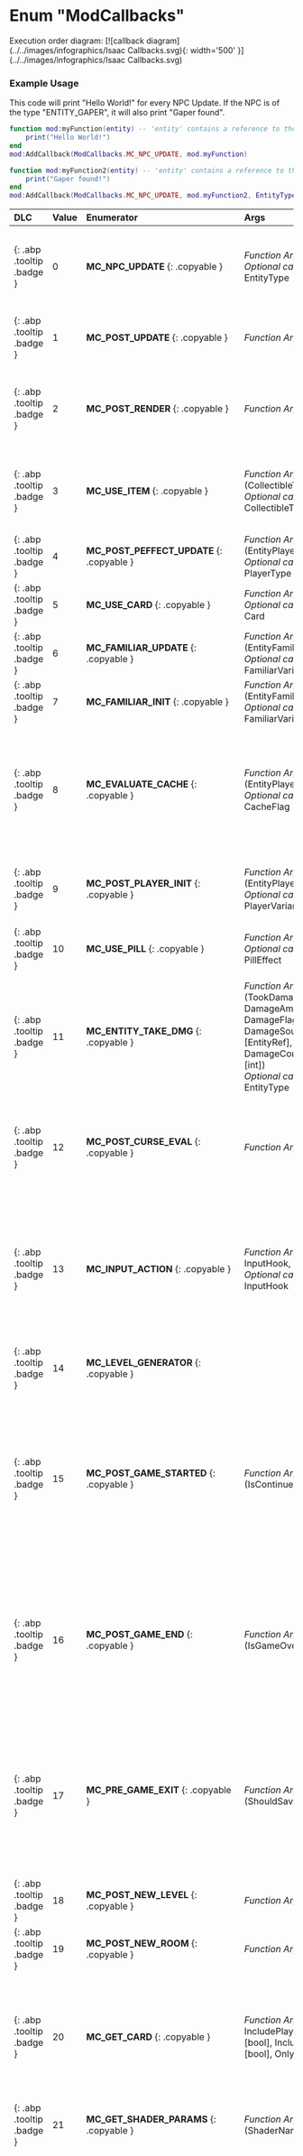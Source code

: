 # Enum "ModCallbacks"
Execution order diagram: [![callback diagram](../../images/infographics/Isaac Callbacks.svg){: width='500' }](../../images/infographics/Isaac Callbacks.svg)

### Example Usage
This code will print "Hello World!" for every NPC Update. If the NPC is of the type "ENTITY_GAPER", it will also print "Gaper found".
```lua
function mod:myFunction(entity) -- 'entity' contains a reference to the NPC
    print("Hello World!")
end
mod:AddCallback(ModCallbacks.MC_NPC_UPDATE, mod.myFunction)

function mod:myFunction2(entity) -- 'entity' contains a reference to the NPC
    print("Gaper found!")
end
mod:AddCallback(ModCallbacks.MC_NPC_UPDATE, mod.myFunction2, EntityType.ENTITY_GAPER)
```

|DLC|Value|Enumerator|Args|Comment|
|:--|:--|:--|:--|:--|
|[ ](#){: .abp .tooltip .badge }|0 |**MC_NPC_UPDATE** {: .copyable } | *Function Args*: (EntityNPC)<br>*Optional callback Args*: EntityType | Called after an NPC is updated.<br>Returning any value will have no effect on later callback executions.<br><br>This callback will NOT fire when the NPC is playing the "Appear" animation. For example, when a Gaper spawns, it will fire on frame 1, then on frame 31 and onwards. |
|[ ](#){: .abp .tooltip .badge }|1 |**MC_POST_UPDATE** {: .copyable } | *Function Args*: - | Called after every game update. Returning any value will have no effect on later callback executions.<br>This callback is called 30 times per second. It will not be called, when its paused (for example on screentransitions or on the pause menu). |
|[ ](#){: .abp .tooltip .badge }|2 |**MC_POST_RENDER** {: .copyable } | *Function Args*: - | Called after every game render (60 times per second). <br>    Returning any value will have no effect on later callback executions.<br>It is highly recommended to only use this function when you want to render something. Its not recommended to use this function for things which are not frequently used or need constant recalculation. |
|[ ](#){: .abp .tooltip .badge }|3 |**MC_USE_ITEM** {: .copyable } | *Function Args*: (CollectibleType, RNG)<br>*Optional callback Args*: CollectibleType | Called when a custom active item is used, after discharging it. <br>The item RNG allows for the item's random events to be seeded. <br>Return true to show the "use item" animation, otherwise false.Returning any value will have no effect on later callback executions. |
|[ ](#){: .abp .tooltip .badge }|4 |**MC_POST_PEFFECT_UPDATE** {: .copyable } | *Function Args*: (EntityPlayer)<br>*Optional callback Args*: PlayerType | Called for each player, each frame, after the player evaluates the effects of items that must be constantly evaluated.Returning any value will have no effect on later callback executions. |
|[ ](#){: .abp .tooltip .badge }|5 |**MC_USE_CARD** {: .copyable } | *Function Args*: (Card)<br>*Optional callback Args*: Card | Called when a card/rune is used.Returning any value will have no effect on later callback executions. |
|[ ](#){: .abp .tooltip .badge }|6 |**MC_FAMILIAR_UPDATE** {: .copyable } | *Function Args*: (EntityFamiliar)<br>*Optional callback Args*: FamiliarVariant | Called every frame for each familiar. Returning any value will have no effect on later callback executions. |
|[ ](#){: .abp .tooltip .badge }|7 |**MC_FAMILIAR_INIT** {: .copyable } | *Function Args*: (EntityFamiliar)<br>*Optional callback Args*: FamiliarVariant | Called just after a familiar is initialized. Returning any value will have no effect on later callback executions.<br>This Callback provides incomplete data in the EntityFamiliar. For example, the Position is always equal to Vector(0,0). |
|[ ](#){: .abp .tooltip .badge }|8 |**MC_EVALUATE_CACHE** {: .copyable } | *Function Args*: (EntityPlayer, CacheFlag)<br>*Optional callback Args*: CacheFlag | Called one or more times when a player's stats must be re-evaluated, such as after picking up an item, using certain pills or manually calling EvaluateItems() on an EntityPlayer. Returning any value will have no effect on later callback executions.Hint: Use this to let custom items change the player's stats, familiars, flying, weapons, etc. Items tell the game which stats they affect using cache values in items.xml. Then the callback should respond to the CacheFlag by setting the corresponding player stat. Other items' stat modifiers, multipliers, etc are applied before this callback is called.  |
|[ ](#){: .abp .tooltip .badge }|9 |**MC_POST_PLAYER_INIT** {: .copyable } | *Function Args*: (EntityPlayer)<br>*Optional callback Args*: PlayerVariant* | Called after a Player Entity is initialized. The optional parameter can be used to specify a Player Variant. 0 = Player, 1 = Co-Op-BabyReturning any value will have no effect on later callback executions.<br>This Callback provides incomplete data in the EntityPlayer. For example, the Position is always equal to Vector(0,0). |
|[ ](#){: .abp .tooltip .badge }|10 |**MC_USE_PILL** {: .copyable } | *Function Args*: (PillEffect)<br>*Optional callback Args*: PillEffect | Called when a pill is used.Returning any value will have no effect on later callback executions. |
|[ ](#){: .abp .tooltip .badge }|11 |**MC_ENTITY_TAKE_DMG** {: .copyable } | *Function Args*: (TookDamage [Entity], DamageAmount [float], DamageFlags [int], DamageSource [EntityRef], DamageCountdownFrames [int])<br>*Optional callback Args*: EntityType | Called before new damage is applied.<br>If the entity has a DAMAGE_COUNTDOWN flag, it will ignore any other DAMAGE_COUNTDOWN hits for the duration specified.<br>Return true or nil if the entity or player should sustain the damage, otherwise false to ignore it. If the entity is an EntityPlayer, the DamageAmount is the integer number of half-hearts of damage that the player will take. Otherwise, DamageAmount is a number of hit points.<br>Returning any value besides nil will prevent later callbacks from being executed. |
|[ ](#){: .abp .tooltip .badge }|12 |**MC_POST_CURSE_EVAL** {: .copyable } | *Function Args*: (Curses) | Curses is a bitmask containing current curses. Called after the current Level applied it's curses. Returns the new curse bitmask. Use Isaac.GetCurseIdByName() to get the curseID.If a number is returned, it will be the "Curses" arg for later executed callbacks.Returning a value that is not an integer or nil will cause the game to crash.The last callback to return a valid return value wins out and overwrites previous callbacks' return values |
|[ ](#){: .abp .tooltip .badge }|13 |**MC_INPUT_ACTION** {: .copyable } | *Function Args*: (Entity, InputHook, ButtonAction)<br>*Optional callback Args*: InputHook | It is called when game/game entities wants to read an action input. Entity can be nil if the input is not read from an entity class.<br>The InputHook value can be used to determine if this callback was called through Input.IsActionTriggered(), Input.IsActionPressed(), or Input.GetActionValue() Return nil if you don't want to overwrite the input or value.  The return value can be bool if it's a IS_ACTION_XXX hook or float if it's an GET_ACTION_VALUE hook. Float values should be in range of 0.0 and 1.0 <br>Returning any value will have no effect on later callback executions.<br>This callback is called roughly 1470 times a second. |
|[ ](#){: .abp .tooltip .badge }|14 |**MC_LEVEL_GENERATOR**  {: .copyable }  | | This callback doesn't work right now and will never be called by the game! |
|[ ](#){: .abp .tooltip .badge }|15 |**MC_POST_GAME_STARTED** {: .copyable } | *Function Args*: (IsContinued [bool]) | <br><br>This function gets called when you start a game. The boolean value is true when you continue a run, false when you start a new one.<br>This callback will be called after MC_POST_NEW_ROOM and after MC_POST_NEW_LEVEL.<br>Returning any value will have no effect on later callback executions.<br><br>local function onStart(_,bool)<br>	print(bool)<br>end<br>mod:AddCallback(ModCallbacks.MC_POST_GAME_STARTED, onStart) |
|[ ](#){: .abp .tooltip .badge }|16 |**MC_POST_GAME_END** {: .copyable } | *Function Args*: (IsGameOver [bool]) | <br>This function gets called when the game over screen appears, or when the an ending starts playing. The boolean value is true when you died and got a game over, false when you won and got an ending.<br>Returning any value will have no effect on later callback executions.<br><br>local function onEnd(_,bool)<br>	print(bool)<br>end<br>mod:AddCallback(ModCallbacks.MC_POST_GAME_END, onEnd) |
|[ ](#){: .abp .tooltip .badge }|17 |**MC_PRE_GAME_EXIT** {: .copyable } | *Function Args*: (ShouldSave [bool]) | <br><br>This function gets called when you quit a run. The boolean value is true when the game would normally create a continuable save, false when it wouldn't. Called twice when the game plays an ending.<br>Returning any value will have no effect on later callback executions.<br><br>local function onExit(_,bool)<br>	print(bool)<br>end<br>mod:AddCallback(ModCallbacks.MC_PRE_GAME_EXIT, onExit) |
|[ ](#){: .abp .tooltip .badge }|18 |**MC_POST_NEW_LEVEL** {: .copyable } | *Function Args*: -  | This triggers after transitioning a level or stage. Its always called after MC_POST_NEW_ROOM.<br>Returning any value will have no effect on later callback executions. |
|[ ](#){: .abp .tooltip .badge }|19 |**MC_POST_NEW_ROOM** {: .copyable } | *Function Args*: -  | This triggers after entering a room.<br>Returning any value will have no effect on later callback executions. | 
|[ ](#){: .abp .tooltip .badge }|20 |**MC_GET_CARD** {: .copyable } | *Function Args*: (RNG, Card, IncludePlayingCards [bool], IncludeRunes [bool], OnlyRunes [bool]) | This callback is used for handling Card Pools.  Because not all cards have the same chance to spawn, use RNG for a seeded random selection.You can use the boolean values as a filter for the selection.<br>The return value determines, what Card will be spawned. Return nil to not replace the spawned card. Returned values will not update the "Card" arg of later executed callbacks.Returning a value that is not an integer or nil will cause the game to crash.<br>The last callback to return a valid return value wins out and overwrites previous callbacks' return values |
|[ ](#){: .abp .tooltip .badge }|21 |**MC_GET_SHADER_PARAMS** {: .copyable } | *Function Args*: (ShaderName [string]) | Returns a table containing a key -> value pair for custom shader parameters. |
|[ ](#){: .abp .tooltip .badge }|22 |**MC_EXECUTE_CMD** {: .copyable } | *Function Args*: (CMD [string], Parameters [string]) | Returns a string separated by <br /> (newline) per output line CMD is the first word of the Console input. The parameters are the rest of the Input.This function is NOT called for default game commands like Spawn or Debug.<br>Returning a string will print it to the console.<br>Returning any value will have no effect on later callback executions.<br><br>function mod.oncmd(_, command, args)<br>	print(command)<br>	print(args)<br>end<br>mod:AddCallback(ModCallbacks.MC_EXECUTE_CMD, mod.oncmd)<br>-- executing command "Test apple 1 Pear test" prints<br>-- Test<br>-- apple 1 Pear test |
|[ ](#){: .abp .tooltip .badge }|23 |**MC_PRE_USE_ITEM** {: .copyable } | *Function Args*: (CollectibleType, RNG)<br>*Optional callback Args*: CollectibleType | Called before an item is used.<br> Return true to prevent the default code of an item to be triggered. This will still discharge the item.<br>Returning any value besides nil will also prevent later callbacks from being executed. |
|[ ](#){: .abp .tooltip .badge }|24 |**MC_PRE_ENTITY_SPAWN** {: .copyable } | *Function Args*: (EntityType, Variant [int], SubType [int], Position [Vector], Velocity [Vector], Spawner [Entity], Seed [int]) | Called right before an entity is spawned. Optional: Return a table with new values { Type, Variant, Subtype, Seed } to override these values of the spawned entity.Returning a value that is not a table or nil will cause the game to crash.<br>The last callback to return a valid return value wins out and overwrites previous callbacks' return values |
|[ ](#){: .abp .tooltip .badge }|25 |**MC_POST_FAMILIAR_RENDER** {: .copyable } | *Function Args*: (EntityFamiliar, RenderOffset [Vector])<br>*Optional callback Args*: FamiliarVariant | Returning any value will have no effect on later callback executions. |
|[ ](#){: .abp .tooltip .badge }|26 |**MC_PRE_FAMILIAR_COLLISION** {: .copyable } | *Function Args*: (EntityFamiliar, Collider [Entity], Low [bool])<br>*Optional callback Args*: FamiliarVariant | The Low value is true, when the entity collided with the collider first. Its false if the collider collides first.Return true to ignore collision, false to collide but not execute internal code and nil to continue with internal code (example: taking damage on contact). <br>This Callback can only be used ONCE across all mods! It is highly recommended to not use this Callback without defining a FamiliarVariant unless its absolutely nessesary! |
|[ ](#){: .abp .tooltip .badge }|27 |**MC_POST_NPC_INIT** {: .copyable } | *Function Args*: (EntityNPC)<br>*Optional callback Args*: EntityType | Returning any value will have no effect on later callback executions.<br><br>This Callback provides incomplete data in the EntityNPC. For example, the Position is always equal to Vector(0,0). |
|[ ](#){: .abp .tooltip .badge }|28 |**MC_POST_NPC_RENDER** {: .copyable } | *Function Args*: (EntityNPC, RenderOffset [Vector])<br>*Optional callback Args*: EntityType | Returning any value will have no effect on later callback executions. |
|[ ](#){: .abp .tooltip .badge }|29 |**MC_POST_NPC_DEATH** {: .copyable } | *Function Args*: (EntityNPC)<br>*Optional callback Args*: EntityType | Gets called after the Death animation is played.Returning any value will have no effect on later callback executions. |
|[ ](#){: .abp .tooltip .badge }|30 |**MC_PRE_NPC_COLLISION** {: .copyable } | *Function Args*: (EntityNPC, Collider [Entity], Low [bool])<br>*Optional callback Args*: EntityType | The Low value is true, when the entity collided with the collider first. Its false if the collider collides first.Return true to ignore collision, false to collide but not execute internal code and nil to continue with internal code (example: taking damage on contact). <br>This Callback can only be used ONCE across all mods! It is highly recommended to not use this Callback without defining an EntityType unless its absolutely nessesary! |
|[ ](#){: .abp .tooltip .badge }|31 |**MC_POST_PLAYER_UPDATE** {: .copyable } | *Function Args*: (EntityPlayer)<br>*Optional callback Args*: PlayerVariant* | The optional parameter can be used to specify a Player Variant. 0 = Player, 1 = Co-Op-Baby<br>Returning any value will have no effect on later callback executions.<br>This callback is called 60 times per second |
|[ ](#){: .abp .tooltip .badge }|32 |**MC_POST_PLAYER_RENDER** {: .copyable } | *Function Args*: (EntityPlayer, RenderOffset [Vector])<br>*Optional callback Args*: PlayerVariant* | The optional parameter can be used to specify a Player Variant. 0 = Player, 1 = Co-Op-Baby<br>Returning any value will have no effect on later callback executions. |
|[ ](#){: .abp .tooltip .badge }|33 |**MC_PRE_PLAYER_COLLISION** {: .copyable } | *Function Args*: (EntityPlayer, Collider [Entity], Low [bool])<br>*Optional callback Args*: PlayerVariant* | The Low value is true, when the entity collided with the collider first. Its false if the collider collides first.Return true to ignore collision, false to collide but not execute internal code and nil to continue with internal code (example: taking damage on contact).<br>The optional parameter can be used to specify a Player Variant. 0 = Player, 1 = Co-Op-Baby<br><br>This Callback can only be used ONCE across all mods! It is highly recommended to not use this Callback unless its absolutely nessesary! |
|[ ](#){: .abp .tooltip .badge }|34 |**MC_POST_PICKUP_INIT** {: .copyable } | *Function Args*: (EntityPickup)<br>*Optional callback Args*: PickupVariant | Returning any value will have no effect on later callback executions.<br>This Callback provides incomplete data in the EntityPickup. For example, the Position is always equal to Vector(0,0). |
|[ ](#){: .abp .tooltip .badge }|35 |**MC_POST_PICKUP_UPDATE** {: .copyable } | *Function Args*: (EntityPickup)<br>*Optional callback Args*: PickupVariant | Returning any value will have no effect on later callback executions.<br><br>This callback will be called on the 1st frame that the entity exists. It will only be called on the 0th frame, when you enter a room that already contains a spawned pickup. |
|[ ](#){: .abp .tooltip .badge }|36 |**MC_POST_PICKUP_RENDER** {: .copyable } | *Function Args*: (EntityPickup, RenderOffset [Vector])<br>*Optional callback Args*: PickupVariant | Returning any value will have no effect on later callback executions. |
|[ ](#){: .abp .tooltip .badge }|37 |**MC_POST_PICKUP_SELECTION** {: .copyable } | *Function Args*: (EntityPickup, Variant [int], Subtype [int]) | Called after a Pickup was choosen from a list of random pickups to be spawned.Return nil to continue with default game code. Return a table { Variant, Subtype } to override the specified values. This does also affect later executed callbacks.Returning a value that is not a table or nil will cause the game to crash.<br>The last callback to return a valid return value wins out and overwrites previous callbacks' return values<br><br>EntityPickup does contain the Type/variant of the pickup to spawn, but is otherwise an empty class with empty / zeroed values.<br>This Callback is also called when entering a room that contains pickups that are already selected. It is also called when the player drops a card. Those facts make this callback useless to use for handling pickup pools. |
|[ ](#){: .abp .tooltip .badge }|38 |**MC_PRE_PICKUP_COLLISION** {: .copyable } | *Function Args*: (EntityPickup, Collider [Entity], Low [bool])<br>*Optional callback Args*: PickupVariant | The Low value is true, when the entity collided with the collider first. Its false if the collider collides first.Return true to ignore collision, false to collide but not execute internal code and nil to continue with internal code (example: taking damage on contact). <br>This Callback can only be used ONCE across all mods! It is highly recommended to not use this Callback without defining an PickupVariant unless its absolutely nessesary! |
|[ ](#){: .abp .tooltip .badge }|39 |**MC_POST_TEAR_INIT** {: .copyable } | *Function Args*: (EntityTear)<br>*Optional callback Args*: TearVariant | Returning any value will have no effect on later callback executions.<br>This Callback provides incomplete data in the EntityTear. For example, the Position is always equal to Vector(0,0). |
|[ ](#){: .abp .tooltip .badge }|40 |**MC_POST_TEAR_UPDATE** {: .copyable } | *Function Args*: (EntityTear)<br>*Optional callback Args*: TearVariant | Returning any value will have no effect on later callback executions. |
|[ ](#){: .abp .tooltip .badge }|41 |**MC_POST_TEAR_RENDER** {: .copyable } | *Function Args*: (EntityTear, RenderOffset [Vector])<br>*Optional callback Args*: TearVariant | Returning any value will have no effect on later callback executions. |
|[ ](#){: .abp .tooltip .badge }|42 |**MC_PRE_TEAR_COLLISION** {: .copyable } | *Function Args*: (EntityTear, Collider [Entity], Low [bool])<br>*Optional callback Args*: TearVariant | The Low value is true, when the entity collided with the collider first. Its false if the collider collides first.Return true to ignore collision, false to collide but not execute internal code and nil to continue with internal code (example: taking damage on contact). <br>This Callback can only be used ONCE across all mods! It is highly recommended to not use this Callback without defining an PickupVariant unless its absolutely nessesary! |
|[ ](#){: .abp .tooltip .badge }|43 |**MC_POST_PROJECTILE_INIT** {: .copyable } | *Function Args*: (EntityProjectile)<br>*Optional callback Args*: ProjectileVariant | Returning any value will have no effect on later callback executions.<br><br>This Callback provides incomplete data in the EntityProjectile. For example, the Position is always equal to Vector(0,0). |
|[ ](#){: .abp .tooltip .badge }|44 |**MC_POST_PROJECTILE_UPDATE** {: .copyable } | *Function Args*: (EntityProjectile)<br>*Optional callback Args*: ProjectileVariant | Returning any value will have no effect on later callback executions. |
|[ ](#){: .abp .tooltip .badge }|45 |**MC_POST_PROJECTILE_RENDER** {: .copyable } | *Function Args*: (EntityProjectile, RenderOffset [Vector])<br>*Optional callback Args*: ProjectileVariant | Returning any value will have no effect on later callback executions. |
|[ ](#){: .abp .tooltip .badge }|46 |**MC_PRE_PROJECTILE_COLLISION** {: .copyable } | *Function Args*: (EntityProjectile, Collider [Entity], Low [bool])<br>*Optional callback Args*: ProjectileVariant | The Low value is true, when the entity collided with the collider first. Its false if the collider collides first.Return true to ignore collision, false to collide but not execute internal code and nil to continue with internal code (example: taking damage on contact). <br>This Callback can only be used ONCE across all mods! It is highly recommended to not use this Callback without defining an ProjectileVariant unless its absolutely nessesary! |
|[ ](#){: .abp .tooltip .badge }|47 |**MC_POST_LASER_INIT** {: .copyable } | *Function Args*: (EntityLaser)<br>*Optional callback Args*: LaserVariant | Returning any value will have no effect on later callback executions.<br>This Callback provides incomplete data in the EntityLaser. For example, the Position is always equal to Vector(0,0). |
|[ ](#){: .abp .tooltip .badge }|48 |**MC_POST_LASER_UPDATE** {: .copyable } | *Function Args*: (EntityLaser)<br>*Optional callback Args*: LaserVariant | Returning any value will have no effect on later callback executions. |
|[ ](#){: .abp .tooltip .badge }|49 |**MC_POST_LASER_RENDER** {: .copyable } | *Function Args*: (EntityLaser, RenderOffset [Vector])<br>*Optional callback Args*: LaserVariant | Returning any value will have no effect on later callback executions. |
|[ ](#){: .abp .tooltip .badge }|50 |**MC_POST_KNIFE_INIT** {: .copyable } | *Function Args*: (EntityKnife)<br>*Optional callback Args*: KnifeSubType * | Returning any value will have no effect on later callback executions.<br>The optional parameter is a SubType and NOT a Variant!<br>This Callback provides incomplete data in the EntityKnife. For example, the Position is always equal to Vector(0,0). |
|[ ](#){: .abp .tooltip .badge }|51 |**MC_POST_KNIFE_UPDATE** {: .copyable } | *Function Args*: (EntityKnife)<br>*Optional callback Args*: KnifeSubType * | Returning any value will have no effect on later callback executions.<br>The optional parameter is a SubType and NOT a Variant! |
|[ ](#){: .abp .tooltip .badge }|52 |**MC_POST_KNIFE_RENDER** {: .copyable } | *Function Args*: (EntityKnife, RenderOffset [Vector])<br>*Optional callback Args*: KnifeSubType * | Returning any value will have no effect on later callback executions.<br>The optional parameter is a SubType and NOT a Variant! |
|[ ](#){: .abp .tooltip .badge }|53 |**MC_PRE_KNIFE_COLLISION** {: .copyable } | *Function Args*: (EntityKnife, Collider [Entity], Low [bool])<br>*Optional callback Args*: KnifeSubType * | The Low value is true, when the entity collided with the collider first. Its false if the collider collides first.Return true to ignore collision, false to collide but not execute internal code and nil to continue with internal code (example: taking damage on contact).<br>The optional parameter is a SubType and NOT a Variant! <br>This Callback can only be used ONCE across all mods! It is highly recommended to not use this Callback without defining an KnifeSubType unless its absolutely nessesary! |
|[ ](#){: .abp .tooltip .badge }|54 |**MC_POST_EFFECT_INIT** {: .copyable } | *Function Args*: (EntityEffect)<br>*Optional callback Args*: EffectVariant | Returning any value will have no effect on later callback executions.<br>This Callback provides incomplete data in the EntityEffect. For example, the Position is always equal to Vector(0,0). |
|[ ](#){: .abp .tooltip .badge }|55 |**MC_POST_EFFECT_UPDATE** {: .copyable } | *Function Args*: (EntityEffect)<br>*Optional callback Args*: EffectVariant | Returning any value will have no effect on later callback executions. |
|[ ](#){: .abp .tooltip .badge }|56 |**MC_POST_EFFECT_RENDER** {: .copyable } | *Function Args*: (EntityEffect, RenderOffset [Vector])<br>*Optional callback Args*: EffectVariant | Returning any value will have no effect on later callback executions. |
|[ ](#){: .abp .tooltip .badge }|57 |**MC_POST_BOMB_INIT** {: .copyable } | *Function Args*: (EntityBomb)<br>*Optional callback Args*: BombVariant | Returning any value will have no effect on later callback executions.<br>This Callback provides incomplete data in the EntityBomb. For example, the Position is always equal to Vector(0,0). |
|[ ](#){: .abp .tooltip .badge }|58 |**MC_POST_BOMB_UPDATE** {: .copyable } | *Function Args*: (EntityBomb)<br>*Optional callback Args*: BombVariant | Returning any value will have no effect on later callback executions. |
|[ ](#){: .abp .tooltip .badge }|59 |**MC_POST_BOMB_RENDER** {: .copyable } | *Function Args*: (EntityBomb, Offset [Vector])<br>*Optional callback Args*: BombVariant | Returning any value will have no effect on later callback executions. |
|[ ](#){: .abp .tooltip .badge }|60 |**MC_PRE_BOMB_COLLISION** {: .copyable } | *Function Args*: (EntityBomb, Collider [Entity], Low [bool])<br>*Optional callback Args*: BombVariant | The Low value is true, when the entity collided with the collider first. Its false if the collider collides first.Return true to ignore collision, false to collide but not execute internal code and nil to continue with internal code (example: taking damage on contact).<br><br>This Callback can only be used ONCE across all mods! It is highly recommended to not use this Callback unless its absolutely nessesary! |
|[ ](#){: .abp .tooltip .badge }|61 |**MC_POST_FIRE_TEAR** {: .copyable } | *Function Args*: (EntityTear) | Called when the player fires a tear.It is not called for other weapons or tears fired with Incubus.Returning any value will have no effect on later callback executions. |
|[ ](#){: .abp .tooltip .badge }|62 |**MC_PRE_GET_COLLECTIBLE** {: .copyable } | *Function Args*:(ItemPoolType, Decrease [bool], Seed [int]) | <br><br>This callback is called when the game needs to get a new random item from an item pool.<br>You can return an integer from this callback in order to change the returned collectible type.<br>It is not called for "scripted" drops (like Mr. Boom from Wrath) and manually spawned items.Returned values will not alter args of later executed callbacks.Returning a value that is not an integer or nil will cause the game to crash.<br>The last callback to return a valid return value wins out and overwrites previous callbacks' return values |
|[ ](#){: .abp .tooltip .badge }|63 |**MC_POST_GET_COLLECTIBLE** {: .copyable } | *Function Args*:(SelectedCollectible [CollectibleType], ItemPoolType, Decrease [bool], Seed [int]) | This function is called right after MC_PRE_GET_COLLECTIBLE and determines the Collectible that will be spawned from the given ItemPoolType.<br>You can return an integer from this callback in order to change the returned collectible type.Returned values will not update the "SelectedCollectible" arg of later executed callbacks.Returning a value that is not an integer or nil will cause the game to crash.<br>The last callback to return a valid return value wins out and overwrites previous callbacks' return values |
|[ ](#){: .abp .tooltip .badge }|64 |**MC_GET_PILL_COLOR** {: .copyable } | *Function Args*:(Seed [int]) | <br>This function is called, when the game is spawning a pill and needs to determine its PillColor.<br>Return a PillColor to specify a Pillcolor that needs to be choosen. Return nothing to let it be handled by the game.Returned values will not alter the args of later executed callbacks.Returning a value that is not an integer or nil will cause the game to crash.<br>The last callback to return a valid return value wins out and overwrites previous callbacks' return values |
|[ ](#){: .abp .tooltip .badge }|65 |**MC_GET_PILL_EFFECT** {: .copyable } | *Function Args*: (SelectedPillEffect [PillEffect], PillColor) | Called every frames when the game get the PillEffect of a pill. The effect of the pill can be choosed by returning the chosen PillEffect.<br>The effect is applied to every pill of the same PillColor, not to a single pill.Returned values will not update the "SelectedPillEffect" arg of later executed callbacks.Returning a value that is not an integer or nil will cause the game to crash.<br>The last callback to return a valid return value wins out and overwrites previous callbacks' return values<br><br>This code turn "Bad Trip" pills into "Balls of Steel" pills.<br>function mod:getPillEffect(pillEffect, pillColor)<br>    if pillEffect == PillEffect.PILLEFFECT_BAD_TRIP then<br>       return PillEffect.PILLEFFECT_BALLS_OF_STEEL<br>    end<br>end<br>mod:AddCallback(ModCallbacks.MC_GET_PILL_EFFECT, mod.getPillEffect) |
|[ ](#){: .abp .tooltip .badge }|66 |**MC_GET_TRINKET** {: .copyable } | *Function Args*: (SelectedTrinket [TrinketType], RNG) | Called when a TrinketType of a Trinket needs to be determined. A TrinketType can be returned to change the SelectedTrinket.Returned values will not update the "SelectedTrinket" arg of later executed callbacks.Returning a value that is not an integer or nil will cause the game to crash.<br>The last callback to return a valid return value wins out and overwrites previous callbacks' return values |
|[ ](#){: .abp .tooltip .badge }|67 |**MC_POST_ENTITY_REMOVE** {: .copyable } | *Function Args*: (Entity)<br>*Optional callback Args*: EntityType | Called whenever an Entity gets removed by the game. This includes deaths, kills, removals and even unloading an entity on room transition or ending a run.Returning any value will have no effect on later callback executions. |
|[ ](#){: .abp .tooltip .badge }|68 |**MC_POST_ENTITY_KILL** {: .copyable } | *Function Args*: (Entity)<br>*Optional callback Args*: EntityType | Called right before a death animation is triggered for an Entity.Returning any value will have no effect on later callback executions. |
|[ ](#){: .abp .tooltip .badge }|69 |**MC_PRE_NPC_UPDATE** {: .copyable } | *Function Args*: (EntityNPC)<br>*Optional callback Args*: EntityType | Return true if the internal AI of an NPC should be ignored, false or nil/nothing otherwise.<br><br>This Callback can only be used ONCE across all mods! It is highly recommended to not use this Callback unless its absolutely nessesary! |
|[ ](#){: .abp .tooltip .badge }|70 |**MC_PRE_SPAWN_CLEAN_AWARD** {: .copyable } | *Function Args*: (RNG, SpawnPosition [Vector]) | This function is triggered in every room that can be cleared, including boss and angel rooms, and even when it normally would not spawn a reward.This Callback also handles special spawns like the spawning of Trapdoors after a boss is killed, therefore returning true here will also cancel those events.Return true if the spawn routine should be ignored, false or nil/nothing otherwise.<br><br>This Callback can only be used ONCE across all mods! It is highly recommended to not use this Callback unless its absolutely nessesary! |
|[ ](#){: .abp .tooltip .badge }|71 |**MC_PRE_ROOM_ENTITY_SPAWN** {: .copyable } | *Function Args*: (EntityType, Variant [int], SubType [int], GridIndex [int], Seed [int]) | This is called when entering a new room, before spawning entities which are part of its layout. Grid entities will also trigger this callback and their type will the same as the type used by the gridspawn command. Because of this, effects are assigned the type 999 instead of 1000 in this callback. Optional: Return a table with new values { Type, Variant, Subtype }. Returning such a table will override any replacements that might naturally occur i.e. enemy variants.Returning any value will have no effect on later callback executions. |